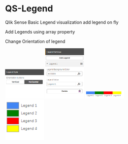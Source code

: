 # QS-Legend
Qlik Sense Basic Legend visualization add legend on fly
<p>Add Legends using array property</p>
<p>Change Orientation of legend</p>

<img style="width:25%;" src="./legend_1.PNG">
<img style="width:25%;" src="./legend_2.PNG">
<img style="width:25%;" src="./legend_3.PNG">
<img style="width:25%;" src="./legend_4.PNG">

